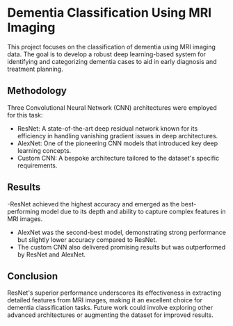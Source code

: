 # Dementia Classification Using MRI Imaging
This project focuses on the classification of dementia using MRI imaging data. The goal is to develop
a robust deep learning-based system for identifying and categorizing dementia cases to aid in early 
diagnosis and treatment planning.
## Methodology
Three Convolutional Neural Network (CNN) architectures were employed for this task:

- ResNet: A state-of-the-art deep residual network known for its efficiency in handling vanishing
  gradient issues in deep architectures.
- AlexNet: One of the pioneering CNN models that introduced key deep learning concepts.
- Custom CNN: A bespoke architecture tailored to the dataset's specific requirements.

## Results
-ResNet achieved the highest accuracy and emerged as the best-performing model due to its depth and
 ability to capture complex features in MRI images.
- AlexNet was the second-best model, demonstrating strong performance but slightly lower accuracy compared to ResNet.
- The custom CNN also delivered promising results but was outperformed by ResNet and AlexNet.

## Conclusion
ResNet's superior performance underscores its effectiveness in extracting detailed features from MRI images, 
making it an excellent choice for dementia classification tasks. Future work could involve exploring other 
advanced architectures or augmenting the dataset for improved results.
